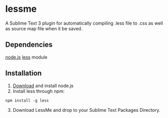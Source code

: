 lessme
======
A Sublime Text 3 plugin for automatically compiling .less file to .css as well as source map file when it be saved.


Dependencies
----------

[node.js][1]
[less][2] module

Installation
-------

 1. [Download][1] and install node.js  
 2. Install less through npm:
```shell
npm install -g less  
```
 3. Download LessMe and drop to your Sublime Text Packages Directory.

  [1]: http://nodejs.org/
  [2]: http://lesscss.org/
